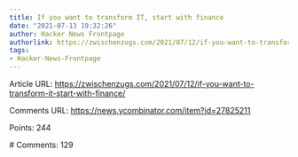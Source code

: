 ```yaml
---
title: If you want to transform IT, start with finance
date: "2021-07-13 19:32:26"
author: Hacker News Frontpage
authorlink: https://zwischenzugs.com/2021/07/12/if-you-want-to-transform-it-start-with-finance/
tags:
- Hacker-News-Frontpage
---
```


<p>Article URL: <a href="https://zwischenzugs.com/2021/07/12/if-you-want-to-transform-it-start-with-finance/">https://zwischenzugs.com/2021/07/12/if-you-want-to-transform-it-start-with-finance/</a></p>
<p>Comments URL: <a href="https://news.ycombinator.com/item?id=27825211">https://news.ycombinator.com/item?id=27825211</a></p>
<p>Points: 244</p>
<p># Comments: 129</p>
